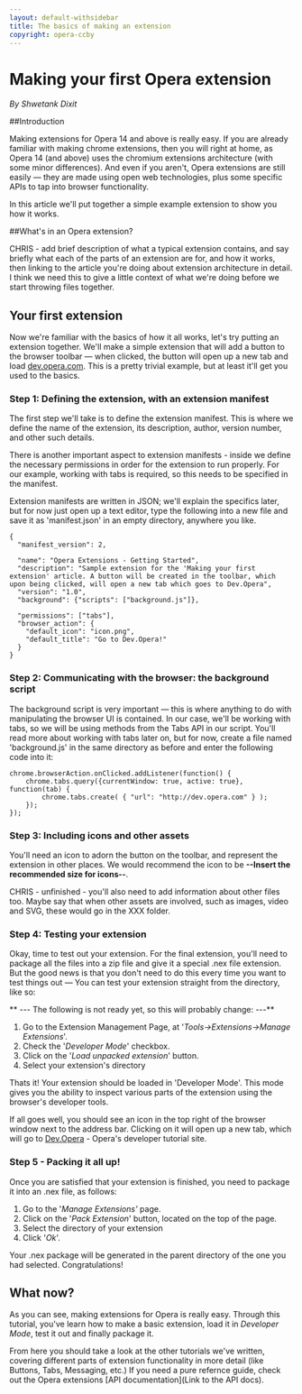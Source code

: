 ```yaml
---
layout: default-withsidebar
title: The basics of making an extension
copyright: opera-ccby
---
```


# Making your first Opera extension
*By Shwetank Dixit* 

##Introduction

Making extensions for Opera 14 and above is really easy. If you are already familiar with making chrome extensions, then you will right at home, as Opera 14 (and above) uses the chromium extensions architecture (with some minor differences). And even if you aren't, Opera extensions are still easily — they are made using open web technologies, plus some specific APIs to tap into browser functionality.

In this article we'll put together a simple example extension to show you how it works.

##What's in an Opera extension?

CHRIS - add brief description of what a typical extension contains, and say briefly what each of the parts of an extension are for, and how it works, then linking to the article you're doing about extension architecture in detail. I think we need this to give a little context of what we're doing before we start throwing files together.

## Your first extension

Now we're familiar with the basics of how it all works, let's try putting an extension together. We'll make a simple extension that will add a button to the browser toolbar — when clicked, the button will open up a new tab and load [dev.opera.com](http://dev.opera.com). This is a pretty trivial example, but at least it'll get you used to the basics.

### Step 1: Defining the extension, with an extension manifest
The first step we'll take is to define the extension manifest. This is where we define the name of the extension, its description, author, version number, and other such details. 

There is another important aspect to extension manifests - inside we define the necessary permissions in order for the extension to run properly. For our example, working with tabs is required, so this needs to be specified in the manifest. 

Extension manifests are written in JSON; we'll explain the specifics later, but for now just open up a text editor, type the following into a new file and save it as 'manifest.json' in an empty directory, anywhere you like. 

```
{
  "manifest_version": 2,

  "name": "Opera Extensions - Getting Started",
  "description": "Sample extension for the 'Making your first extension' article. A button will be created in the toolbar, which upon being clicked, will open a new tab which goes to Dev.Opera",
  "version": "1.0",
  "background": {"scripts": ["background.js"]},

  "permissions": ["tabs"],
  "browser_action": {
    "default_icon": "icon.png",
    "default_title": "Go to Dev.Opera!"
  }
}
```

### Step 2: Communicating with the browser: the background script

The background script is very important — this is where anything to do with manipulating the browser UI is contained. In our case, we'll be working with tabs, so we will be using methods from the Tabs API in our script. You'll read more about working with tabs later on, but for now, create a file named 'background.js' in the same directory as before and enter the following code into it:

```
chrome.browserAction.onClicked.addListener(function() {
    chrome.tabs.query({currentWindow: true, active: true}, function(tab) {
        chrome.tabs.create( { "url": "http://dev.opera.com" } );
    });
});
``` 

### Step 3: Including icons and other assets
You'll need an icon to adorn the button on the toolbar, and represent the extension in other places. We would recommend the icon to be **--Insert the recommended size for icons--**. 

CHRIS - unfinished - you'll also need to add information about other files too. Maybe say that when other assets are involved, such as images, video and SVG, these would go in the XXX folder. 

### Step 4: Testing your extension
Okay, time to test out your extension. For the final extension, you'll need to package all the files into a zip file and give it a special .nex file extension. But the good news is that you don't need to do this every time you want to test things out — You can test your extension straight from the directory, like so:

** --- The following is not ready yet, so this will probably change: ---** 

1. Go to the Extension Management Page, at '*Tools->Extensions->Manage Extensions*'. 
2. Check the '*Developer Mode*' checkbox. 
3. Click on the '*Load unpacked extension*' button.
4. Select your extension's directory

Thats it! Your extension should be loaded in 'Developer Mode'. This mode gives you the ability to inspect various parts of the extension using the browser's developer tools.

If all goes well, you should see an icon in the top right of the browser window next to the address bar. Clicking on it will open up a new tab, which will go to [Dev.Opera](http://dev.opera.com) - Opera's developer tutorial site. 

### Step 5 - Packing it all up!
Once you are satisfied that your extension is finished, you need to package it into an .nex file, as follows:

1. Go to the '*Manage Extensions'* page.
2. Click on the '*Pack Extension*' button, located on the top of the page.
3. Select the directory of your extension
4. Click '*Ok*'.

Your .nex package will be generated in the parent directory of the one you had selected. Congratulations! 



## What now?
As you can see, making extensions for Opera is really easy. Through this tutorial, you've learn how to make a basic extension, load it in *Developer Mode*, test it out and finally package it. 

From here you should take a look at the other tutorials we've written, covering different parts of extension functionality in more detail (like Buttons, Tabs, Messaging, etc.) If you need a pure refernce guide, check out the Opera extensions [API documentation](Link to the API docs). 

